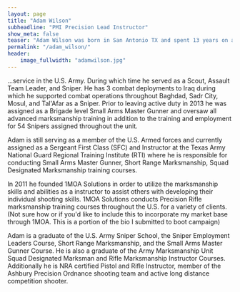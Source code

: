 ```yaml
---
layout: page
title: "Adam Wilson"
subheadline: "PMI Precision Lead Instructor"
show_meta: false
teaser: "Adam Wilson was born in San Antonio TX and spent 13 years on active ... "
permalink: "/adam_wilson/"
header:
    image_fullwidth: "adamwilson.jpg"
---
```

...service in the U.S. Army. During which time he served as a Scout, Assault Team Leader, and Sniper. He has 3 combat deployments to Iraq during which he supported combat operations throughout Baghdad, Sadr City, Mosul, and Tal'Afar as a Sniper. Prior to leaving active duty in 2013 he was assigned as a Brigade level Small Arms Master Gunner and oversaw all advanced marksmanship training in addition to the training and employment for 54 Snipers assigned throughout the unit.

Adam is still serving as a member of the U.S. Armed forces and currently assigned as a Sergeant First Class (SFC) and Instructor at the Texas Army National Guard Regional Training Institute (RTI) where he is responsible for conducting Small Arms Master Gunner, Short Range Marksmanship, Squad Designated Marksmanship training courses. 

In 2011 he founded 1MOA Solutions in order to utilize the marksmanship skills and abilities as a instructor to assist others with developing their individual shooting skills. 1MOA Solutions conducts Precision Rifle marksmanship training courses throughout the U.S. for a variety of clients. (Not sure how or if you'd like to include this to incorporate my market base through 1MOA. This is a portion of the bio I submitted to boot campaign)

Adam is a graduate of the U.S. Army Sniper School, the Sniper Employment Leaders Course, Short Range Marksmanship, and the Small Arms Master Gunner Course. He is also a graduate of the Army Marksmanship Unit Squad Designated Marksman and Rifle Marksmanship Instructor Courses. Additionally he is NRA certified Pistol and Rifle Instructor, member of the Ashbury Precision Ordnance shooting team and active long distance competition shooter. 







